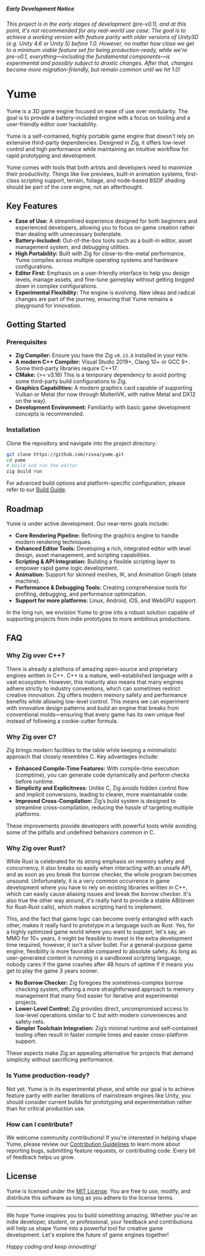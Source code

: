 ##### Early Development Notice  
###### This project is in the early stages of development (pre-v0.1), and at this point, it's not recommended for any real-world use case. The goal is to achieve a working version with feature parity with older versions of Unity3D (e.g. Unity 4.6 or Unity 5) before 1.0. However, no matter how close we get to a minimum viable feature set for being production-ready, while we're pre-v0.1, everything—including the fundamental components—is experimental and possibly subject to drastic changes. After that, changes become more migration-friendly, but remain common until we hit 1.0!

# Yume

Yume is a 3D game engine focused on ease of use over modularity. The goal is to provide a battery-included engine with a focus on tooling and a user-friendly editor over hackability.

Yume is a self-contained, highly portable game engine that doesn't rely on extensive third-party dependencies. Designed in Zig, it offers low-level control and high performance while maintaining an intuitive workflow for rapid prototyping and development.

Yume comes with tools that both artists and developers need to maximize their productivity. Things like live previews, built-in animation systems, first-class scripting support, terrain, foliage, and node-based BSDF shading should be part of the core engine, not an afterthought.

## Key Features

- **Ease of Use:** A streamlined experience designed for both beginners and experienced developers, allowing you to focus on game creation rather than dealing with unnecessary boilerplate.
- **Battery-Included:** Out-of-the-box tools such as a built-in editor, asset management system, and debugging utilities.
- **High Portability:** Built with Zig for close-to-the-metal performance, Yume compiles across multiple operating systems and hardware configurations.
- **Editor First:** Emphasis on a user-friendly interface to help you design levels, manage assets, and fine-tune gameplay without getting bogged down in complex configurations.
- **Experimental Flexibility:** The engine is evolving. New ideas and radical changes are part of the journey, ensuring that Yume remains a playground for innovation.

## Getting Started

### Prerequisites

- **Zig Compiler:** Ensure you have the Zig `v0.13.0` installed in your `PATH`.
- **A modern C++ Compiler:** Visual Studio 2019+, Clang 10+ or GCC 9+. Some third-party libraries require C++17.
- **CMake:** (>= v3.16) This is a temporary dependency to avoid porting some third-party build configurations to Zig.
- **Graphics Capabilities:** A modern graphics card capable of supporting Vulkan or Metal (for now through MoltenVK, with native Metal and DX12 on the way).
- **Development Environment:** Familiarity with basic game development concepts is recommended.

### Installation

Clone the repository and navigate into the project directory:

```bash
git clone https://github.com/rzvxa/yume.git
cd yume
# build and run the editor
zig build run
```

For advanced build options and platform-specific configuration, please refer to our [Build Guide](docs/BUILD.md).

## Roadmap

Yume is under active development. Our near-term goals include:

- **Core Rendering Pipeline:** Refining the graphics engine to handle modern rendering techniques.
- **Enhanced Editor Tools:** Developing a rich, integrated editor with level design, asset management, and scripting capabilities.
- **Scripting & API Integration:** Building a flexible scripting layer to empower rapid game logic development.
- **Animation:** Support for skinned meshes, IK, and Animation Graph (state machine).
- **Performance & Debugging Tools:** Creating comprehensive tools for profiling, debugging, and performance optimization.
- **Support for more platforms:** Linux, Android, iOS, and WebGPU support.

In the long run, we envision Yume to grow into a robust solution capable of supporting projects from indie prototypes to more ambitious productions.

## FAQ

### Why Zig over C++?

There is already a plethora of amazing open-source and proprietary engines written in C++. C++ is a mature, well-established language with a vast ecosystem. However, this maturity also means that many engines adhere strictly to industry conventions, which can sometimes restrict creative innovation. Zig offers modern memory safety and performance benefits while allowing low-level control. This means we can experiment with innovative design patterns and build an engine that breaks from conventional molds—ensuring that every game has its own unique feel instead of following a cookie-cutter formula.

### Why Zig over C?

Zig brings modern facilities to the table while keeping a minimalistic approach that closely resembles C. Key advantages include:
- **Enhanced Compile-Time Features:** With compile-time execution (comptime), you can generate code dynamically and perform checks before runtime.
- **Simplicity and Explicitness:** Unlike C, Zig avoids hidden control flow and implicit conversions, leading to clearer, more maintainable code.
- **Improved Cross-Compilation:** Zig’s build system is designed to streamline cross-compilation, reducing the hassle of targeting multiple platforms.

These improvements provide developers with powerful tools while avoiding some of the pitfalls and undefined behaviors common in C.

### Why Zig over Rust?

While Rust is celebrated for its strong emphasis on memory safety and concurrency, it also breaks so easily when interacting with an unsafe API, and as soon as you break the borrow checker, the whole program becomes unsound. Unfortunately, it is a very common occurrence in game development where you have to rely on existing libraries written in C++, which can easily cause aliasing issues and break the borrow checker. It's also true the other way around, it's really hard to provide a stable ABI(even for Rust-Rust calls), which makes scripting hard to implement.

This, and the fact that game logic can become overly entangled with each other, makes it really hard to prototype in a language such as Rust. Yes, for a highly optimized game world where you want to support, let's say, an MMO for 10+ years, it might be feasible to invest in the extra development time required; however, it isn't a silver bullet. For a general-purpose game engine, flexibility is more favorable compared to absolute safety. As long as user-generated content is running in a sandboxed scripting language, nobody cares if the game crashes after 48 hours of uptime if it means you get to play the game 3 years sooner.

- **No Borrow Checker:** Zig foregoes the sometimes-complex borrow checking system, offering a more straightforward approach to memory management that many find easier for iterative and experimental projects.
- **Lower-Level Control:** Zig provides direct, uncompromised access to low-level operations similar to C but with modern conveniences and safety nets.
- **Simpler Toolchain Integration:** Zig’s minimal runtime and self-contained tooling often result in faster compile times and easier cross-platform support.

These aspects make Zig an appealing alternative for projects that demand simplicity without sacrificing performance.

### Is Yume production-ready?

Not yet. Yume is in its experimental phase, and while our goal is to achieve feature parity with earlier iterations of mainstream engines like Unity, you should consider current builds for prototyping and experimentation rather than for critical production use.

### How can I contribute?

We welcome community contributions! If you're interested in helping shape Yume, please review our [Contribution Guidelines](CONTRIBUTING.md) to learn more about reporting bugs, submitting feature requests, or contributing code. Every bit of feedback helps us grow.

## License

Yume is licensed under the [MIT License](LICENSE). You are free to use, modify, and distribute this software as long as you adhere to the license terms.

---

We hope Yume inspires you to build something amazing. Whether you're an indie developer, student, or professional, your feedback and contributions will help us shape Yume into a powerful tool for creative game development. Let's explore the future of game engines together!

*Happy coding and keep innovating!*
